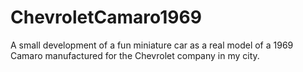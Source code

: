 # ChevroletCamaro1969
 A small development of a fun miniature car as a real model of a 1969 Camaro manufactured for the Chevrolet company in my city.
